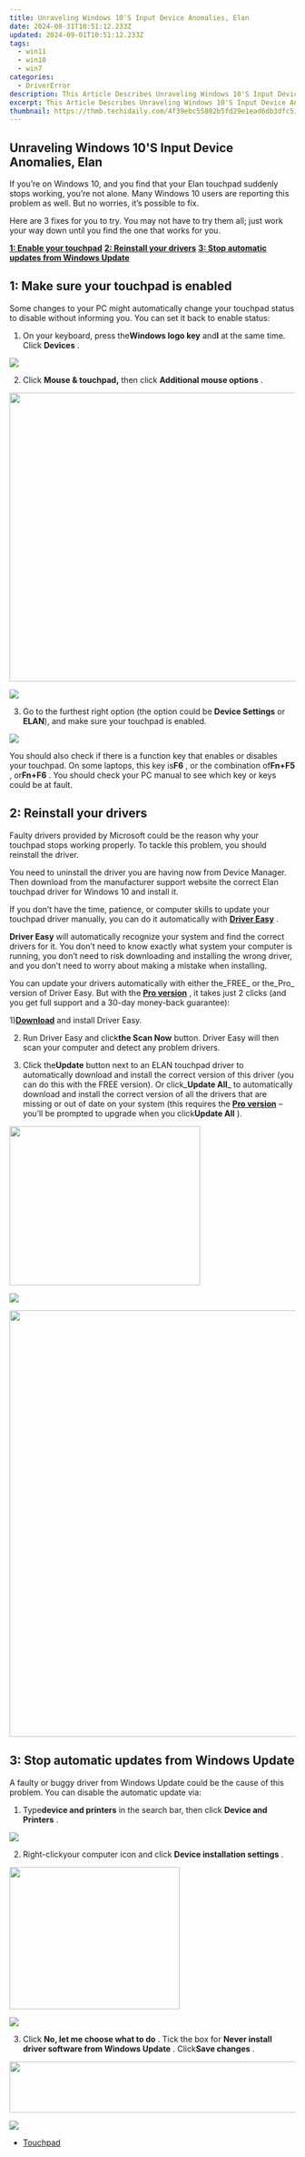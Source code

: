 ```yaml
---
title: Unraveling Windows 10'S Input Device Anomalies, Elan
date: 2024-08-31T10:51:12.233Z
updated: 2024-09-01T10:51:12.233Z
tags:
  - win11
  - win10
  - win7
categories:
  - DriverError
description: This Article Describes Unraveling Windows 10'S Input Device Anomalies, Elan
excerpt: This Article Describes Unraveling Windows 10'S Input Device Anomalies, Elan
thumbnail: https://thmb.techidaily.com/4f39ebc55802b5fd29e1ead6db3dfc5174731a378a897f2615b5059637faad66.png
---
```


## Unraveling Windows 10'S Input Device Anomalies, Elan

 If you’re on Windows 10, and you find that your Elan touchpad suddenly stops working, you’re not alone. Many Windows 10 users are reporting this problem as well. But no worries, it’s possible to fix.

 Here are 3 fixes for you to try. You may not have to try them all; just work your way down until you find the one that works for you.

[**1: Enable your touchpad**](https://review-au.sjv.io/wqnrq3)
[**2: Reinstall your drivers**](https://getlyla.pxf.io/ek9gkg)
[**3: Stop automatic updates from Windows Update**](https://tinyland.pxf.io/org4ra)

## 1: Make sure your touchpad is enabled

 Some changes to your PC might automatically change your touchpad status to disable without informing you. You can set it back to enable status:

 1) On your keyboard, press the**Windows logo key** and**I** at the same time. Click **Devices** .

![](https://images.drivereasy.com/wp-content/uploads/2016/10/start-settings-devices.png)

2) Click **Mouse & touchpad,**  then click **Additional mouse options** .

<!-- affiliate ads begin -->
<a href="https://coinrule.sjv.io/c/5597632/1958379/18409" target="_top" id="1958379"><img src="//a.impactradius-go.com/display-ad/18409-1958379" border="0" alt="" width="856" height="508"/></a><img height="0" width="0" src="https://imp.pxf.io/i/5597632/1958379/18409" style="position:absolute;visibility:hidden;" border="0" />
<!-- affiliate ads end -->
![](https://images.drivereasy.com/wp-content/uploads/2016/10/additional-mouse-options.png)

 3) Go to the furthest right option (the option could be **Device Settings** or **ELAN**), and make sure your touchpad is enabled.

![](https://images.drivereasy.com/wp-content/uploads/2016/10/mouse-properties-device-settings.png)

 You should also check if there is a function key that enables or disables your touchpad. On some laptops, this key is**F6** , or the combination of**Fn+F5** , or**Fn+F6** . You should check your PC manual to see which key or keys could be at fault.

## 2: Reinstall your drivers

 Faulty drivers provided by Microsoft could be the reason why your touchpad stops working properly. To tackle this problem, you should reinstall the driver.

 You need to uninstall the driver you are having now from Device Manager. Then download from the manufacturer support website the correct Elan touchpad driver for Windows 10 and install it.

 If you don’t have the time, patience, or computer skills to update your touchpad driver manually, you can do it automatically with [**Driver Easy**](https://tools.techidaily.com/drivereasy/download/) .

**Driver Easy** will automatically recognize your system and find the correct drivers for it. You don’t need to know exactly what system your computer is running, you don’t need to risk downloading and installing the wrong driver, and you don’t need to worry about making a mistake when installing.

 You can update your drivers automatically with either the_FREE_ or the_Pro_ version of Driver Easy. But with the [**Pro version**](https://tools.techidaily.com/drivereasy/download/) , it takes just 2 clicks (and you get full support and a 30-day money-back guarantee):

 1)[**Download**](https://tools.techidaily.com/drivereasy/download/) and install Driver Easy.

 2) Run Driver Easy and click**the Scan Now** button. Driver Easy will then scan your computer and detect any problem drivers.

 3) Click the**Update** button next to an ELAN touchpad driver to automatically download and install the correct version of this driver (you can do this with the FREE version). Or click_**Update All**_ to automatically download and install the correct version of all the drivers that are missing or out of date on your system (this requires the [**Pro version**](https://tools.techidaily.com/drivereasy/download/) – you’ll be prompted to upgrade when you click**Update All** ).

<!-- affiliate ads begin -->
<a href="https://aligracehair.sjv.io/c/5597632/2087264/19272" target="_top" id="2087264"><img src="//a.impactradius-go.com/display-ad/19272-2087264" border="0" alt="" width="336" height="280"/></a><img height="0" width="0" src="https://imp.pxf.io/i/5597632/2087264/19272" style="position:absolute;visibility:hidden;" border="0" />
<!-- affiliate ads end -->
![](https://images.drivereasy.com/wp-content/uploads/2017/03/img_58ddb8810b994.jpg)

<!-- affiliate ads begin -->
<a href="https://zebaoaffiliateprogram.pxf.io/c/5597632/1853659/21526" target="_top" id="1853659"><img src="//a.impactradius-go.com/display-ad/21526-1853659" border="0" alt="" width="1920" height="750"/></a><img height="0" width="0" src="https://imp.pxf.io/i/5597632/1853659/21526" style="position:absolute;visibility:hidden;" border="0" />
<!-- affiliate ads end -->
## **3: Stop automatic updates from Windows Update**

 A faulty or buggy driver from Windows Update could be the cause of this problem. You can disable the automatic update via:

 1) Type**device and printers** in the search bar, then click **Device and Printers** .

![](https://images.drivereasy.com/wp-content/uploads/2016/10/device-and-printers.png)

 2) Right-clickyour computer icon and click **Device installation settings** .

<!-- affiliate ads begin -->
<a href="https://printrendy.pxf.io/c/5597632/1453719/17020" target="_top" id="1453719"><img src="//a.impactradius-go.com/display-ad/17020-1453719" border="0" alt="" width="300" height="250"/></a><img height="0" width="0" src="https://imp.pxf.io/i/5597632/1453719/17020" style="position:absolute;visibility:hidden;" border="0" />
<!-- affiliate ads end -->
![](https://images.drivereasy.com/wp-content/uploads/2016/10/device-installation-settings.jpg)

 3) Click **No, let me choose what to do** . Tick the box for **Never install driver software from Windows Update** . Click**Save changes** .

<!-- affiliate ads begin -->
<a href="https://laganoo.pxf.io/c/5597632/1657399/16446" target="_top" id="1657399"><img src="//a.impactradius-go.com/display-ad/16446-1657399" border="0" alt="" width="728" height="90"/></a><img height="0" width="0" src="https://imp.pxf.io/i/5597632/1657399/16446" style="position:absolute;visibility:hidden;" border="0" />
<!-- affiliate ads end -->
![](https://images.drivereasy.com/wp-content/uploads/2016/10/never-install-driver-software-from-windows-update-600x441.png)

* [Touchpad](https://bellelily.pxf.io/m5azgm)

<ins class="adsbygoogle"
     style="display:block"
     data-ad-format="autorelaxed"
     data-ad-client="ca-pub-7571918770474297"
     data-ad-slot="1223367746"></ins>



<ins class="adsbygoogle"
     style="display:block"
     data-ad-client="ca-pub-7571918770474297"
     data-ad-slot="8358498916"
     data-ad-format="auto"
     data-full-width-responsive="true"></ins>




